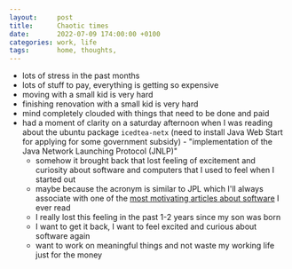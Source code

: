 ```yaml
---
layout:     post
title:      Chaotic times
date:       2022-07-09 174:00:00 +0100
categories: work, life
tags:       home, thoughts, 
---
```


- lots of stress in the past months
- lots of stuff to pay, everything is getting so expensive
- moving with a small kid is very hard
- finishing renovation with a small kid is very hard
- mind completely clouded with things that need to be done and paid
- had a moment of clarity on a saturday afternoon when I was reading about the ubuntu package `icedtea-netx` (need to install Java Web Start for applying for some government subsidy) - "implementation of the Java Network Launching Protocol (JNLP)"
	- somehow it brought back that lost feeling of excitement and curiosity about software and computers that I used to feel when I started out
	- maybe because the acronym is similar to JPL which I'll always associate with one of the [most motivating articles about software][nasa] I ever read
	- I really lost this feeling in the past 1-2 years since my son was born
	- I want to get it back, I want to feel excited and curious about software again
	- want to work on meaningful things and not waste my working life just for the money

[nasa]:(https://mystudentvoices.com/a-look-into-nasas-coding-philosophy-b747957c7f8a)